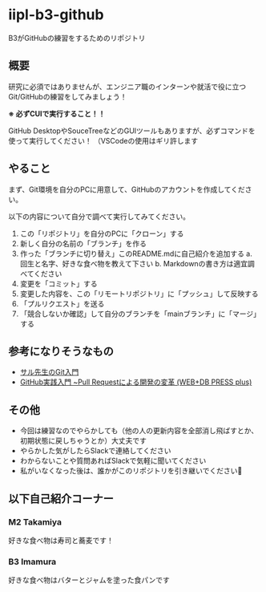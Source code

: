 # iipl-b3-github
B3がGitHubの練習をするためのリポジトリ

## 概要
研究に必須ではありませんが、エンジニア職のインターンや就活で役に立つGit/GitHubの練習をしてみましょう！

**※ 必ずCUIで実行すること！！** 

GitHub DesktopやSouceTreeなどのGUIツールもありますが、必ずコマンドを使って実行してください！ （VSCodeの使用はギリ許します

## やること
まず、Git環境を自分のPCに用意して、GitHubのアカウントを作成してください。

以下の内容について自分で調べて実行してみてください。

1. この「リポジトリ」を自分のPCに「クローン」する
2. 新しく自分の名前の「ブランチ」を作る
3. 作った「ブランチに切り替え」このREADME.mdに自己紹介を追加する
  a. 回生と名字、好きな食べ物を教えて下さい
  b. Markdownの書き方は適宜調べてください
4. 変更を「コミット」する
5. 変更した内容を、この「リモートリポジトリ」に「プッシュ」して反映する
6. 「プルリクエスト」を送る
7. 「競合しないか確認」して自分のブランチを「mainブランチ」に「マージ」する

  
## 参考になりそうなもの
- [サル先生のGit入門](https://backlog.com/ja/git-tutorial/)
- [GitHub実践入門 ~Pull Requestによる開発の変革 (WEB+DB PRESS plus)](https://amzn.asia/d/3h4pxG1)

## その他
- 今回は練習なのでやらかしても（他の人の更新内容を全部消し飛ばすとか、初期状態に戻しちゃうとか）大丈夫です
- やらかした気がしたらSlackで連絡してください
- わからないことや質問あればSlackで気軽に聞いてください
- 私がいなくなった後は、誰かがこのリポジトリを引き継いでください🙏

## 以下自己紹介コーナー
### M2 Takamiya
好きな食べ物は寿司と蕎麦です！
### B3 Imamura
好きな食べ物はバターとジャムを塗った食パンです